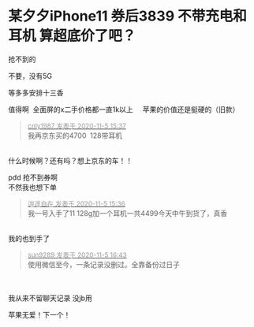 # 某夕夕iPhone11 券后3839 不带充电和耳机 算超底价了吧？


抢不到的

不要，没有5G<img src="static/image/smiley/default/lol.gif" smilieid="12" border="0" alt="" />

等多多安排十三香

值得啊&nbsp;&nbsp;全面屏的x二手价格都一直1k以上&nbsp; &nbsp;&nbsp;&nbsp;苹果的价值还是挺硬的（旧款）<img id="aimg_u05Od" onclick="zoom(this, this.src, 0, 0, 0)" class="zoom" src="https://cdn.jsdelivr.net/gh/hishis/forum-master/public/images/patch.gif" onmouseover="img_onmouseoverfunc(this)" onload="thumbImg(this)" border="0" alt="" />

<div class="quote"><blockquote><font size="2"><a href="https://www.hostloc.com/forum.php?mod=redirect&amp;goto=findpost&amp;pid=9406953&amp;ptid=762812" target="_blank"><font color="#999999">cnly1987 发表于 2020-11-5 15:37</font></a></font><br />
我再京东买的4700&nbsp;&nbsp;128带耳机</blockquote></div><br />
什么时候啊？还有吗？想上京东的车！！

pdd 抢不到券啊<br />
不然我也想下单

<div class="quote"><blockquote><font size="2"><a href="https://www.hostloc.com/forum.php?mod=redirect&amp;goto=findpost&amp;pid=9406946&amp;ptid=762812" target="_blank"><font color="#999999">逍遥自在 发表于 2020-11-5 15:36</font></a></font><br />
我一号入手了11 128g加一个耳机一共4499今天中午到货了，真香</blockquote></div><br />
我的也到手了

<div class="quote"><blockquote><font size="2"><a href="https://www.hostloc.com/forum.php?mod=redirect&amp;goto=findpost&amp;pid=9407374&amp;ptid=762812" target="_blank"><font color="#999999">sun9289 发表于 2020-11-5 16:43</font></a></font><br />
使用微信至今，一条记录没删过。全靠备份过日子</blockquote></div><br />
<br />
我从来不留聊天记录 没jb用

苹果无爱！下一个！<img src="static/image/smiley/default/lol.gif" smilieid="12" border="0" alt="" />
